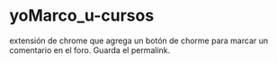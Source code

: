 yoMarco_u-cursos
================

extensión de chrome que agrega un botón de chorme para marcar un comentario en el foro. Guarda el permalink.
